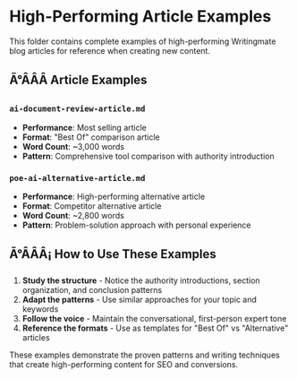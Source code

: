 # High-Performing Article Examples

This folder contains complete examples of high-performing Writingmate blog articles for reference when creating new content.

## Ã°ÂÂÂ Article Examples

### `ai-document-review-article.md`

- **Performance**: Most selling article
- **Format**: "Best Of" comparison article
- **Word Count**: ~3,000 words
- **Pattern**: Comprehensive tool comparison with authority introduction

### `poe-ai-alternative-article.md`

- **Performance**: High-performing alternative article
- **Format**: Competitor alternative article
- **Word Count**: ~2,800 words
- **Pattern**: Problem-solution approach with personal experience

## Ã°ÂÂÂ¡ How to Use These Examples

1. **Study the structure** - Notice the authority introductions, section organization, and conclusion patterns
2. **Adapt the patterns** - Use similar approaches for your topic and keywords
3. **Follow the voice** - Maintain the conversational, first-person expert tone
4. **Reference the formats** - Use as templates for "Best Of" vs "Alternative" articles

These examples demonstrate the proven patterns and writing techniques that create high-performing content for SEO and conversions.
